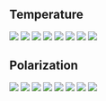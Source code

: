 ## Temperature

![](C_ell_noise_atmo_7splits_SAT-LFS1_pole_1_temp.png)
![](C_ell_noise_atmo_7splits_SAT-LFS2_pole_1_temp.png)
![](C_ell_noise_atmo_7splits_SAT-MFHS1_pole_1_temp.png)
![](C_ell_noise_atmo_7splits_SAT-MFHS2_pole_1_temp.png)
![](C_ell_noise_atmo_7splits_SAT-MFLS1_pole_1_temp.png)
![](C_ell_noise_atmo_7splits_SAT-MFLS2_pole_1_temp.png)
![](C_ell_noise_atmo_7splits_SAT-HFS1_pole_1_temp.png)
![](C_ell_noise_atmo_7splits_SAT-HFS2_pole_1_temp.png)

## Polarization

![](C_ell_noise_atmo_7splits_SAT-LFS1_pole_1_pol.png)
![](C_ell_noise_atmo_7splits_SAT-LFS2_pole_1_pol.png)
![](C_ell_noise_atmo_7splits_SAT-MFHS1_pole_1_pol.png)
![](C_ell_noise_atmo_7splits_SAT-MFHS2_pole_1_pol.png)
![](C_ell_noise_atmo_7splits_SAT-MFLS1_pole_1_pol.png)
![](C_ell_noise_atmo_7splits_SAT-MFLS2_pole_1_pol.png)
![](C_ell_noise_atmo_7splits_SAT-HFS1_pole_1_pol.png)
![](C_ell_noise_atmo_7splits_SAT-HFS2_pole_1_pol.png)
